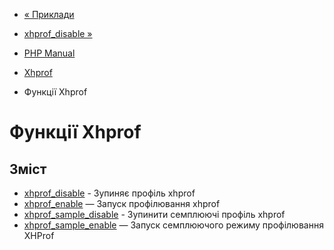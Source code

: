 - [« Приклади](xhprof.examples.md)
- [xhprof_disable »](function.xhprof-disable.md)

- [PHP Manual](index.md)
- [Xhprof](book.xhprof.md)
- Функції Xhprof

# Функції Xhprof

## Зміст

- [xhprof_disable](function.xhprof-disable.md) - Зупиняє
профіль xhprof
- [xhprof_enable](function.xhprof-enable.md) — Запуск профілювання
xhprof
- [xhprof_sample_disable](function.xhprof-sample-disable.md) -
Зупинити семплюючі профіль xhprof
- [xhprof_sample_enable](function.xhprof-sample-enable.md) — Запуск
семплюючого режиму профілювання XHProf
